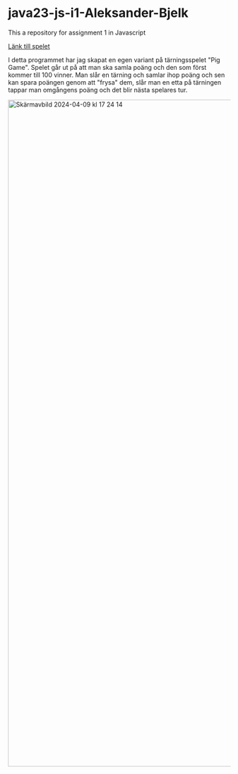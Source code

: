 # java23-js-i1-Aleksander-Bjelk
This a repository for assignment 1 in Javascript 

[Länk till spelet](https://aleksanderbjelk.github.io/java23-js-i1-Aleksander-Bjelk/)

I detta programmet har jag skapat en egen variant på tärningsspelet "Pig Game".
Spelet går ut på att man ska samla poäng och den som först kommer till 100 vinner. Man slår en tärning och samlar ihop poäng och sen kan spara poängen genom att "frysa" dem, slår man en etta på tärningen tappar man omgångens poäng och det blir nästa spelares tur.

<img width="1512" alt="Skärmavbild 2024-04-09 kl  17 24 14" src="https://github.com/AleksanderBjelk/java23-js-i1-Aleksander-Bjelk/assets/127252911/463639f6-8c2f-4485-8372-f3367380c127">
